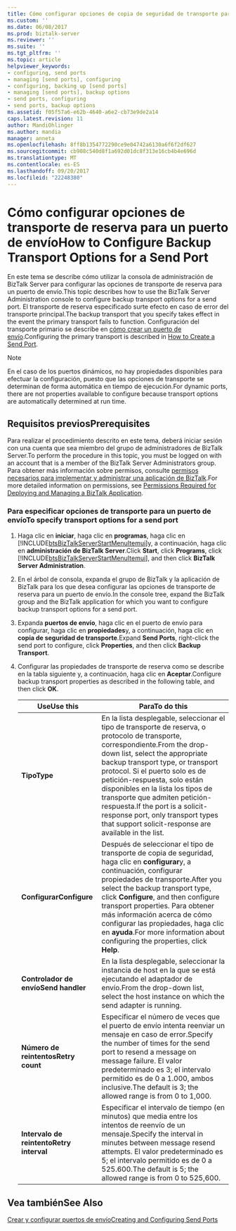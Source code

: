 ```yaml
---
title: Cómo configurar opciones de copia de seguridad de transporte para un puerto de envío | Documentos de Microsoft
ms.custom: ''
ms.date: 06/08/2017
ms.prod: biztalk-server
ms.reviewer: ''
ms.suite: ''
ms.tgt_pltfrm: ''
ms.topic: article
helpviewer_keywords:
- configuring, send ports
- managing [send ports], configuring
- configuring, backing up [send ports]
- managing [send ports], backup options
- send ports, configuring
- send ports, backup options
ms.assetid: f05f57a6-e62b-4640-a6e2-cb73e9de2a14
caps.latest.revision: 11
author: MandiOhlinger
ms.author: mandia
manager: anneta
ms.openlocfilehash: 8ff8b1354772290ce9e04742a6130a6f6f2df627
ms.sourcegitcommit: cb908c540d8f1a692d01dc8f313e16cb4b4e696d
ms.translationtype: MT
ms.contentlocale: es-ES
ms.lasthandoff: 09/20/2017
ms.locfileid: "22248380"
---
```

# <a name="how-to-configure-backup-transport-options-for-a-send-port"></a><span data-ttu-id="8a444-102">Cómo configurar opciones de transporte de reserva para un puerto de envío</span><span class="sxs-lookup"><span data-stu-id="8a444-102">How to Configure Backup Transport Options for a Send Port</span></span>
<span data-ttu-id="8a444-103">En este tema se describe cómo utilizar la consola de administración de BizTalk Server para configurar las opciones de transporte de reserva para un puerto de envío.</span><span class="sxs-lookup"><span data-stu-id="8a444-103">This topic describes how to use the BizTalk Server Administration console to configure backup transport options for a send port.</span></span> <span data-ttu-id="8a444-104">El transporte de reserva especificado surte efecto en caso de error del transporte principal.</span><span class="sxs-lookup"><span data-stu-id="8a444-104">The backup transport that you specify takes effect in the event the primary transport fails to function.</span></span> <span data-ttu-id="8a444-105">Configuración del transporte primario se describe en [cómo crear un puerto de envío](../core/how-to-create-a-send-port2.md).</span><span class="sxs-lookup"><span data-stu-id="8a444-105">Configuring the primary transport is described in [How to Create a Send Port](../core/how-to-create-a-send-port2.md).</span></span>  
  
> [!NOTE]
>  <span data-ttu-id="8a444-106">En el caso de los puertos dinámicos, no hay propiedades disponibles para efectuar la configuración, puesto que las opciones de transporte se determinan de forma automática en tiempo de ejecución.</span><span class="sxs-lookup"><span data-stu-id="8a444-106">For dynamic ports, there are not properties available to configure because transport options are automatically determined at run time.</span></span>  
  
## <a name="prerequisites"></a><span data-ttu-id="8a444-107">Requisitos previos</span><span class="sxs-lookup"><span data-stu-id="8a444-107">Prerequisites</span></span>  
 <span data-ttu-id="8a444-108">Para realizar el procedimiento descrito en este tema, deberá iniciar sesión con una cuenta que sea miembro del grupo de administradores de BizTalk Server.</span><span class="sxs-lookup"><span data-stu-id="8a444-108">To perform the procedure in this topic, you must be logged on with an account that is a member of the BizTalk Server Administrators group.</span></span> <span data-ttu-id="8a444-109">Para obtener más información sobre permisos, consulte [permisos necesarios para implementar y administrar una aplicación de BizTalk](../core/permissions-required-for-deploying-and-managing-a-biztalk-application.md).</span><span class="sxs-lookup"><span data-stu-id="8a444-109">For more detailed information on permissions, see [Permissions Required for Deploying and Managing a BizTalk Application](../core/permissions-required-for-deploying-and-managing-a-biztalk-application.md).</span></span>  
  
### <a name="to-specify-transport-options-for-a-send-port"></a><span data-ttu-id="8a444-110">Para especificar opciones de transporte para un puerto de envío</span><span class="sxs-lookup"><span data-stu-id="8a444-110">To specify transport options for a send port</span></span>  
  
1.  <span data-ttu-id="8a444-111">Haga clic en **iniciar**, haga clic en **programas**, haga clic en [!INCLUDE[btsBizTalkServerStartMenuItemui](../includes/btsbiztalkserverstartmenuitemui-md.md)]y, a continuación, haga clic en **administración de BizTalk Server**.</span><span class="sxs-lookup"><span data-stu-id="8a444-111">Click **Start**, click **Programs**, click [!INCLUDE[btsBizTalkServerStartMenuItemui](../includes/btsbiztalkserverstartmenuitemui-md.md)], and then click **BizTalk Server Administration**.</span></span>  
  
2.  <span data-ttu-id="8a444-112">En el árbol de consola, expanda el grupo de BizTalk y la aplicación de BizTalk para los que desea configurar las opciones de transporte de reserva para un puerto de envío.</span><span class="sxs-lookup"><span data-stu-id="8a444-112">In the console tree, expand the BizTalk group and the BizTalk application for which you want to configure backup transport options for a send port.</span></span>  
  
3.  <span data-ttu-id="8a444-113">Expanda **puertos de envío**, haga clic en el puerto de envío para configurar, haga clic en **propiedades**y, a continuación, haga clic en **copia de seguridad de transporte**.</span><span class="sxs-lookup"><span data-stu-id="8a444-113">Expand **Send Ports**, right-click the send port to configure, click **Properties**, and then click **Backup Transport**.</span></span>  
  
4.  <span data-ttu-id="8a444-114">Configurar las propiedades de transporte de reserva como se describe en la tabla siguiente y, a continuación, haga clic en **Aceptar**.</span><span class="sxs-lookup"><span data-stu-id="8a444-114">Configure backup transport properties as described in the following table, and then click **OK**.</span></span>  
  
    |<span data-ttu-id="8a444-115">Use</span><span class="sxs-lookup"><span data-stu-id="8a444-115">Use this</span></span>|<span data-ttu-id="8a444-116">Para</span><span class="sxs-lookup"><span data-stu-id="8a444-116">To do this</span></span>|  
    |--------------|----------------|  
    |<span data-ttu-id="8a444-117">**Tipo**</span><span class="sxs-lookup"><span data-stu-id="8a444-117">**Type**</span></span>|<span data-ttu-id="8a444-118">En la lista desplegable, seleccionar el tipo de transporte de reserva, o protocolo de transporte, correspondiente.</span><span class="sxs-lookup"><span data-stu-id="8a444-118">From the drop-down list, select the appropriate backup transport type, or transport protocol.</span></span> <span data-ttu-id="8a444-119">Si el puerto solo es de petición-respuesta, solo están disponibles en la lista los tipos de transporte que admiten petición-respuesta.</span><span class="sxs-lookup"><span data-stu-id="8a444-119">If the port is a solicit-response port, only transport types that support solicit-response are available in the list.</span></span>|  
    |<span data-ttu-id="8a444-120">**Configurar**</span><span class="sxs-lookup"><span data-stu-id="8a444-120">**Configure**</span></span>|<span data-ttu-id="8a444-121">Después de seleccionar el tipo de transporte de copia de seguridad, haga clic en **configurar**y, a continuación, configurar propiedades de transporte.</span><span class="sxs-lookup"><span data-stu-id="8a444-121">After you select the backup transport type, click **Configure**, and then configure transport properties.</span></span> <span data-ttu-id="8a444-122">Para obtener más información acerca de cómo configurar las propiedades, haga clic en **ayuda**.</span><span class="sxs-lookup"><span data-stu-id="8a444-122">For more information about configuring the properties, click **Help**.</span></span>|  
    |<span data-ttu-id="8a444-123">**Controlador de envío**</span><span class="sxs-lookup"><span data-stu-id="8a444-123">**Send handler**</span></span>|<span data-ttu-id="8a444-124">En la lista desplegable, seleccionar la instancia de host en la que se está ejecutando el adaptador de envío.</span><span class="sxs-lookup"><span data-stu-id="8a444-124">From the drop-down list, select the host instance on which the send adapter is running.</span></span>|  
    |<span data-ttu-id="8a444-125">**Número de reintentos**</span><span class="sxs-lookup"><span data-stu-id="8a444-125">**Retry count**</span></span>|<span data-ttu-id="8a444-126">Especificar el número de veces que el puerto de envío intenta reenviar un mensaje en caso de error.</span><span class="sxs-lookup"><span data-stu-id="8a444-126">Specify the number of times for the send port to resend a message on message failure.</span></span> <span data-ttu-id="8a444-127">El valor predeterminado es 3; el intervalo permitido es de 0 a 1.000, ambos inclusive.</span><span class="sxs-lookup"><span data-stu-id="8a444-127">The default is 3; the allowed range is from 0 to 1,000.</span></span>|  
    |<span data-ttu-id="8a444-128">**Intervalo de reintento**</span><span class="sxs-lookup"><span data-stu-id="8a444-128">**Retry interval**</span></span>|<span data-ttu-id="8a444-129">Especificar el intervalo de tiempo (en minutos) que media entre los intentos de reenvío de un mensaje.</span><span class="sxs-lookup"><span data-stu-id="8a444-129">Specify the interval in minutes between message resend attempts.</span></span> <span data-ttu-id="8a444-130">El valor predeterminado es 5; el intervalo permitido es de 0 a 525.600.</span><span class="sxs-lookup"><span data-stu-id="8a444-130">The default is 5; the allowed range is from 0 to 525,600.</span></span>|  
  
## <a name="see-also"></a><span data-ttu-id="8a444-131">Vea también</span><span class="sxs-lookup"><span data-stu-id="8a444-131">See Also</span></span>  
 [<span data-ttu-id="8a444-132">Crear y configurar puertos de envío</span><span class="sxs-lookup"><span data-stu-id="8a444-132">Creating and Configuring Send Ports</span></span>](../core/creating-and-configuring-send-ports.md)